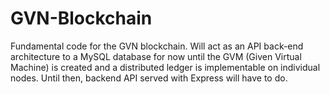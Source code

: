 # GVN-Blockchain
Fundamental code for the GVN blockchain. Will act as an API back-end architecture to a MySQL database for now until the GVM (Given Virtual Machine) is created and a distributed ledger is implementable on individual nodes. Until then, backend API served with Express will have to do.
